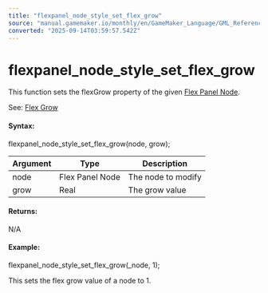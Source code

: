 ```yaml
---
title: "flexpanel_node_style_set_flex_grow"
source: "manual.gamemaker.io/monthly/en/GameMaker_Language/GML_Reference/Flex_Panels/Function_Reference/Styling_Functions/flexpanel_node_style_set_flex_grow.htm"
converted: "2025-09-14T03:59:57.542Z"
---
```


# flexpanel\_node\_style\_set\_flex\_grow

This function sets the flexGrow property of the given [Flex Panel Node](../flexpanel_create_node.md).

See: [Flex Grow](../../Flex_Panels_Styling.htm#h9)

#### Syntax:

flexpanel\_node\_style\_set\_flex\_grow(node, grow);

| Argument | Type | Description |
| --- | --- | --- |
| node | Flex Panel Node | The node to modify |
| grow | Real | The grow value |

#### Returns:

N/A

#### Example:

flexpanel\_node\_style\_set\_flex\_grow(\_node, 1);

This sets the flex grow value of a node to 1.